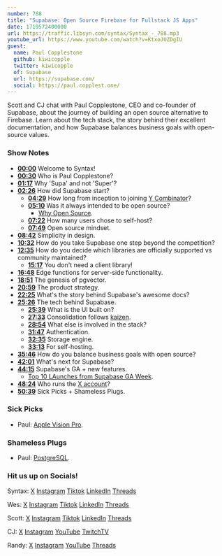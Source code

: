 ```yaml
---
number: 788
title: "Supabase: Open Source Firebase for Fullstack JS Apps"
date: 1719572400000
url: https://traffic.libsyn.com/syntax/Syntax_-_788.mp3
youtube_url: https://www.youtube.com/watch?v=KtxoJUZDgIU
guest:
  name: Paul Copplestone
  github: kiwicopple
  twitter: kiwicopple
  of: Supabase
  url: https://supabase.com/
  social: https://paul.copplest.one/
---
```


Scott and CJ chat with Paul Copplestone, CEO and co-founder of Supabase, about the journey of building an open source alternative to Firebase. Learn about the tech stack, the story behind their excellent documentation, and how Supabase balances business goals with open-source values.

### Show Notes

* **[00:00](#t=00:00)** Welcome to Syntax!
* **[00:30](#t=00:30)** Who is Paul Copplestone?
* **[01:17](#t=01:17)** Why 'Supa' and not 'Super'?
* **[02:26](#t=02:26)** How did Supabase start?
  * **[04:29](#t=04:29)** How long from inception to joining [Y Combinator](https://www.ycombinator.com/)?
  * **[05:10](#t=05:10)** Was it always intended to be open source?
    * [Why Open Source](https://paul.copplest.one/blog/why-open-source.html).
  * **[07:22](#t=07:22)** How many users chose to self-host?
  * **[07:49](#t=07:49)** Open source mindset.
* **[08:42](#t=08:42)** Simplicity in design.
* **[10:32](#t=10:32)** How do you take Supabase one step beyond the competition?
* **[12:35](#t=12:35)** How do you decide which libraries are officially supported vs community maintained?
  * **[15:17](#t=15:17)** You don't need a client library!
* **[16:48](#t=16:48)** Edge functions for server-side functionality.
* **[18:51](#t=18:51)** The genesis of pgvector.
* **[20:59](#t=20:59)** The product strategy.
* **[22:25](#t=22:25)** What's the story behind Supabase's awesome docs?
* **[25:26](#t=25:26)** The tech behind Supabase.
  * **[25:39](#t=25:39)** What is the UI built on?
  * **[27:33](#t=27:33)** Consolidation follows [kaizen](https://supabase.com/blog/how-design-works-at-supabase).
  * **[28:54](#t=28:54)** What else is involved in the stack?
  * **[31:47](#t=31:47)** Authentication.
  * **[32:35](#t=32:35)** Storage engine.
  * **[33:13](#t=33:13)** For self-hosting.
* **[35:46](#t=35:46)** How do you balance business goals with open source?
* **[42:01](#t=42:01)** What's next for Supabase?
* **[44:15](#t=44:15)** Supabase's GA + new features.
  * [Top 10 LAunches from Supabase GA Week](https://supabase.com/blog/ga-week-summary).
* **[48:24](#t=48:24)** Who runs the [X account](https://x.com/supabase)?
* **[50:39](#t=50:39)** Sick Picks + Shameless Plugs.

### Sick Picks

- Paul: [Apple Vision Pro](https://www.apple.com/apple-vision-pro/).

### Shameless Plugs

- Paul: [PostgreSQL](https://github.com/postgres).

### Hit us up on Socials!

Syntax: [X](https://twitter.com/syntaxfm) [Instagram](https://www.instagram.com/syntax_fm/) [Tiktok](https://www.tiktok.com/@syntaxfm) [LinkedIn](https://www.linkedin.com/company/96077407/admin/feed/posts/) [Threads](https://www.threads.net/@syntax_fm)

Wes: [X](https://twitter.com/wesbos) [Instagram](https://www.instagram.com/wesbos/) [Tiktok](https://www.tiktok.com/@wesbos) [LinkedIn](https://www.linkedin.com/in/wesbos/) [Threads](https://www.threads.net/@wesbos)

Scott: [X](https://twitter.com/stolinski) [Instagram](https://www.instagram.com/stolinski/) [Tiktok](https://www.tiktok.com/@stolinski) [LinkedIn](https://www.linkedin.com/in/stolinski/) [Threads](https://www.threads.net/@stolinski)

CJ: [X](https://twitter.com/CodingGarden) [Instagram](https://www.instagram.com/coding.garden/) [YouTube](https://www.youtube.com/@CodingGarden) [TwitchTV](https://www.twitch.tv/codinggarden)

Randy: [X](https://twitter.com/randyrektor) [Instagram](https://www.instagram.com/randyrektor/) [YouTube](https://www.youtube.com/@randyrektor) [Threads](https://www.threads.net/@randyrektor)
